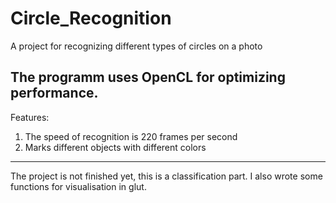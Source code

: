 # Circle_Recognition
A project for recognizing different types of circles on a photo

The programm uses OpenCL for optimizing performance.
-----------------------------------------------------------------
Features:
1) The speed of recognition is 220 frames per second
2) Marks different objects with different colors

-----------------------------------------------------------------
The project is not finished yet, this is a classification part.
I also wrote some functions for visualisation in glut.